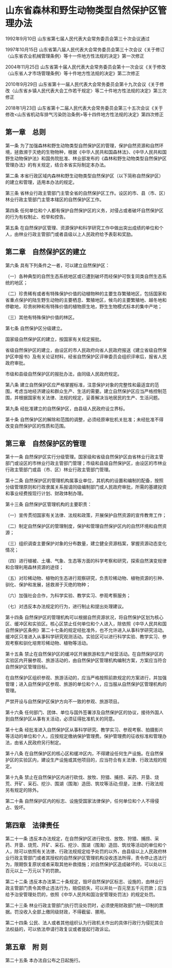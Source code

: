 # 山东省森林和野生动物类型自然保护区管理办法

1992年9月10日 山东省第七届人民代表大会常务委员会第三十次会议通过

1997年10月15日 山东省第八届人民代表大会常务委员会第三十次会议《关于修订〈山东省农业机械管理条例〉等十一件地方性法规的决定》第一次修正

2004年11月25日 山东省第十届人民代表大会常务委员会第十一次会议《关于修改〈山东省人才市场管理条例〉等十件地方性法规的决定》第二次修正

2010年9月29日 山东省第十一届人民代表大会常务委员会第十九次会议《关于修改〈山东省乡镇人民代表大会工作若干规定〉等二十件地方性法规的决定》第三次修正

2018年1月23日 山东省第十二届人民代表大会常务委员会第三十五次会议《关于修改<山东省机动车排气污染防治条例>等十四件地方性法规的决定》第四次修正



## 第一章　总则

第一条 为了加强森林和野生动物类型自然保护区的管理，保护自然资源和自然环境，拯救濒于灭绝的生物物种，根据《中华人民共和国森林法》、《中华人民共和国野生动物保护法》和国务院批准、林业部发布的《森林和野生动物类型自然保护区管理办法》的有关规定，结合本省实际制定本办法。

第二条 本省行政区域内森林和野生动物类型自然保护区（以下简称自然保护区）的建立和管理，适用本办法的规定。

第三条 省林业行政主管部门主管全省的自然保护区工作。设区的市、县（市、区）林业行政主管部门主管本辖区的自然保护区工作。

第四条 任何单位和个人都有保护自然保护区的义务，对侵占或者破坏自然保护区的行为有权制止、检举和控告。

第五条 在自然保护区管理、资源保护和科学研究工作中做出突出成绩的单位和个人，由林业行政主管部门或者县级以上人民政府给予表彰和奖励。

## 第二章　自然保护区的建立

第六条 具有下列条件之一者，可以建立自然保护区：

（一）各种典型的自然生态系统地区或已遭到破坏而经保护可恢复同类自然生态系统的地区；

（二）珍贵稀有或者有特殊保护价值的动植物种的主要生存繁殖地区，包括国家和省重点保护的陆生野生动物的主要栖息、繁殖地区，候鸟的主要繁殖地、越冬地和停歇地，珍贵树种和有特殊价值的植物原生地，野生生物模式标本的集中产地；

（三）其他有特殊保护价值的林区。

第七条 自然保护区分级建立。

国家级自然保护区的建立，按国家有关规定报批。

省级自然保护区的建立，由设区的市人民政府向省人民政府报送《建立省级自然保护区申报书》及有关论证材料，经省自然保护区评审委员会组织评审后，报省人民政府审批。

市级和县级自然保护区的报批办法，由同级人民政府规定。

第八条 建立自然保护区应严格掌握标准，注意保护对象的完整性和最适宜的范围，考虑当地经济建设和群众生产、生活的需要。建立自然保护区应当严格控制范围，并根据国家有关法律、法规的规定，妥善解决当地居民的生产、生活问题。

第九条 经批准建立的自然保护区，由县级人民政府设立界标。

第十条 自然保护区的解除和范围的调整，必须经原审批机关批准；未经批准不得改变自然保护区的性质和范围。

## 第三章　自然保护区的管理

第十一条 自然保护区实行分级管理。国家级和省级自然保护区由省林业行政主管部门或设区的市林业行政主管部门管理；市级和县级自然保护区，由设区的市林业行政主管部门或县（市、区）林业行政主管部门管理。

第十二条 自然保护区的管理机构属事业单位，其机构的设置和编制的配备，按照分级管理原则和行政隶属关系报请同级编制部门或人民政府审批，所需的基建投资和事业经费按现行计划、财政体制办理。

第十三条 自然保护区管理机构的主要职责：

（一）宣传贯彻国家有关法律、法规和政策，开展保护自然资源的宣传教育工作；

（二）制定自然保护区的管理制度，保护和管理自然保护区内的自然环境和自然资源；

（三）组织调查主要保护对象的分布数量，建立健全资源档案，掌握资源动态变化情况；

（四）进行植被、土壤、气象、生态等方面的科学考察和研究，探索自然演变规律和合理利用森林资源的途径；

（五）对珍稀动物、植物的生态进行观察研究，负责珍稀动物、植物资源的引种、驯化、保护和发展，拯救濒于灭绝的物种；

（六）加强社会合作，为科学实验、教学实习、参观考察服务；

（七）对违反本办法规定的行为，进行制止和提出处理建议。

第十四条 自然保护区的管理机构可以根据自然资源状况，将自然保护区划为核心区、缓冲区和实验区。核心区禁止任何单位和个人进入，除依照《中华人民共和国自然保护区条例》第二十七条的规定经批准外，也不允许进入从事科学研究活动。缓冲区只准进入从事科学研究观测活动。实验区可以进行科学实验、教学实习、参观考察和驯化培育珍稀动物、植物等活动。

第十五条 禁止在自然保护区的缓冲区开展旅游和生产经营活动。在自然保护区的实验区内开展参观、旅游活动的，由自然保护区管理机构编制方案，方案应当符合自然保护区管理目标。

在自然保护区组织参观、旅游活动的，应当严格按照前款规定的方案进行，并加强管理；进入自然保护区参观、旅游的单位和个人，应当服从自然保护区管理机构的管理。

严禁开设与自然保护区保护方向不一致的参观、旅游项目。

第十六条 任何部门、团体、单位与国外签署涉及自然保护区的协议，接待外国人到自然保护区从事有关活动，必须征得批准机关的同意。

第十七条 经批准进入自然保护区从事科学研究、教学实习、参观考察、拍摄影片等活动的单位和个人，应按规定缴纳保护管理费。保护管理费的征收标准和管理办法，由省人民政府另行制定。

第十八条 在自然保护区的核心区和缓冲区内，不得建设任何生产设施。在自然保护区的实验区内，建设生产设施或其他项目的，应当符合有关法律、行政法规的规定。

第十九条 禁止在自然保护区内进行砍伐、放牧、狩猎、捕捞、采药、开垦、烧荒、开矿、采石、挖沙、围湖（围海）造田、筑坟等活动;但是，法律、行政法规另有规定的除外。

第二十条 自然保护区内的标志、设施受国家法律保护，任何单位和个人不得侵占、毁坏。

## 第四章　法律责任

第二十一条 违反本办法规定，在自然保护区进行砍伐、放牧、狩猎、捕捞、采药、开垦、烧荒、开矿、采石、挖沙、围湖（围海）造田、筑坟等活动的单位和个人，除可以依照有关法律、行政法规规定给予处罚的以外，由县级以上人民政府林业行政主管部门或者其授权的自然保护区管理机构没收违法所得，责令停止违法行为，限期恢复原状或者采取其他补救措施；对自然保护区造成破坏的，可以处以三百元以上一万元以下的罚款。

第二十二条 违反本办法第二十条规定，毁坏自然保护区标志、设施的，由林业行政主管部门责令其停止违法行为，赔偿损失，可以并处一百元至五千元罚款；应当给予治安管理处罚的，依照《中华人民共和国治安管理处罚法》的规定处罚。

第二十三条 林业行政主管部门执行罚没处罚时，必须使用财政部门统一印制的票据。罚没收入全部上缴同级财政，不得截留、挪用。

第二十四条 公民、法人或者其他组织认为行政机关作出的具体行政行为侵犯其合法权益的，可以依法申请行政复议或者提起行政诉讼。

## 第五章　附  则

第二十五条 本办法自公布之日起施行。